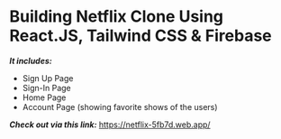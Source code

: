 # Building Netflix Clone Using React.JS, Tailwind CSS & Firebase

***It includes:***
- Sign Up Page
- Sign-In Page
- Home Page
- Account Page (showing favorite shows of the users)

***Check out via this link:***
https://netflix-5fb7d.web.app/
